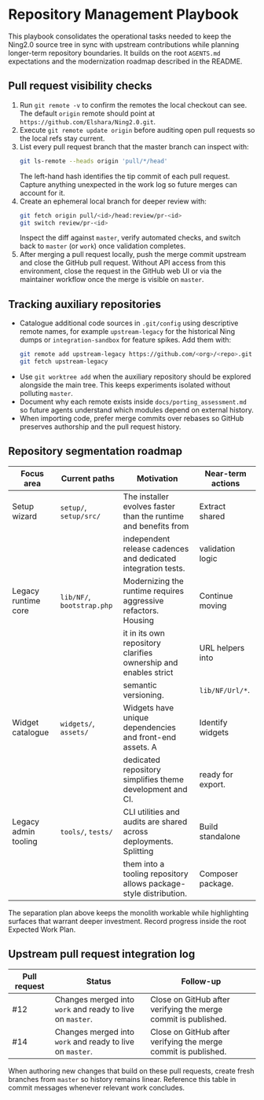 # Repository Management Playbook

This playbook consolidates the operational tasks needed to keep the Ning2.0 source tree
in sync with upstream contributions while planning longer-term repository boundaries. It
builds on the root `AGENTS.md` expectations and the modernization roadmap described in the
README.

## Pull request visibility checks

1. Run `git remote -v` to confirm the remotes the local checkout can see. The default
   `origin` remote should point at `https://github.com/Elshara/Ning2.0.git`.
2. Execute `git remote update origin` before auditing open pull requests so the local
   refs stay current.
3. List every pull request branch that the master branch can inspect with:
   ```bash
   git ls-remote --heads origin 'pull/*/head'
   ```
   The left-hand hash identifies the tip commit of each pull request. Capture anything
   unexpected in the work log so future merges can account for it.
4. Create an ephemeral local branch for deeper review with:
   ```bash
   git fetch origin pull/<id>/head:review/pr-<id>
   git switch review/pr-<id>
   ```
   Inspect the diff against `master`, verify automated checks, and switch back to
   `master` (or `work`) once validation completes.
5. After merging a pull request locally, push the merge commit upstream and close the
   GitHub pull request. Without API access from this environment, close the request in
   the GitHub web UI or via the maintainer workflow once the merge is visible on `master`.

## Tracking auxiliary repositories

* Catalogue additional code sources in `.git/config` using descriptive remote names,
  for example `upstream-legacy` for the historical Ning dumps or `integration-sandbox`
  for feature spikes. Add them with:
  ```bash
  git remote add upstream-legacy https://github.com/<org>/<repo>.git
  git fetch upstream-legacy
  ```
* Use `git worktree add` when the auxiliary repository should be explored alongside the
  main tree. This keeps experiments isolated without polluting `master`.
* Document why each remote exists inside `docs/porting_assessment.md` so future agents
  understand which modules depend on external history.
* When importing code, prefer merge commits over rebases so GitHub preserves authorship
  and the pull request history.

## Repository segmentation roadmap

| Focus area            | Current paths               | Motivation                                                      | Near-term actions |
|-----------------------|-----------------------------|-----------------------------------------------------------------|-------------------|
| Setup wizard          | `setup/`, `setup/src/`      | The installer evolves faster than the runtime and benefits from | Extract shared    |
|                       |                             | independent release cadences and dedicated integration tests.   | validation logic  |
| Legacy runtime core   | `lib/NF/`, `bootstrap.php`  | Modernizing the runtime requires aggressive refactors. Housing  | Continue moving   |
|                       |                             | it in its own repository clarifies ownership and enables strict | URL helpers into  |
|                       |                             | semantic versioning.                                            | `lib/NF/Url/*`.   |
| Widget catalogue      | `widgets/`, `assets/`       | Widgets have unique dependencies and front-end assets. A        | Identify widgets  |
|                       |                             | dedicated repository simplifies theme development and CI.       | ready for export. |
| Legacy admin tooling  | `tools/`, `tests/`          | CLI utilities and audits are shared across deployments. Splitting| Build standalone  |
|                       |                             | them into a tooling repository allows package-style distribution.| Composer package. |

The separation plan above keeps the monolith workable while highlighting surfaces that
warrant deeper investment. Record progress inside the root Expected Work Plan.

## Upstream pull request integration log

| Pull request | Status                                                     | Follow-up |
|--------------|-------------------------------------------------------------|-----------|
| #12          | Changes merged into `work` and ready to live on `master`.   | Close on GitHub after verifying the merge commit is published. |
| #14          | Changes merged into `work` and ready to live on `master`.   | Close on GitHub after verifying the merge commit is published. |

When authoring new changes that build on these pull requests, create fresh branches from
`master` so history remains linear. Reference this table in commit messages whenever
relevant work concludes.
